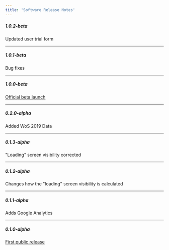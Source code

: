 ```yaml
---
title: 'Software Release Notes'
---
```


##### 1.0.2-beta

Updated user trial form

---

##### 1.0.1-beta

Bug fixes

---

##### 1.0.0-beta
[Official beta launch](https://cadre.iu.edu/news-and-events/news/cadre-executes-beta-launch-invites-institutions-to-trial-platform)

---

##### 0.2.0-alpha
Added WoS 2019 Data

---

##### 0.1.3-alpha  
"Loading" screen visibility corrected

---

##### 0.1.2-alpha
Changes how the "loading" screen visibility is calculated

---

##### 0.1.1-alpha  
Adds Google Analytics

---

##### 0.1.0-alpha
[First public release](https://cadre.iu.edu/news-and-events/news/cadre-launches-alpha-version-of-open-research-platform)